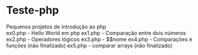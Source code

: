 # Teste-php

Pequenos projetos de introdução ao php
<br>
ex0.php - Hello World em php
ex1.php - Comparação entre dois números
ex2.php - Operadores lógicos
ex3.php - $$nome
ex4.php - Comparações e funções (não finalizado)
ex5.php - comparar arrays (não finalizado)
